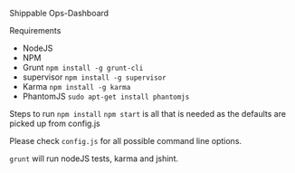 Shippable Ops-Dashboard


Requirements
* NodeJS
* NPM
* Grunt `npm install -g grunt-cli`
* supervisor `npm install -g supervisor`
* Karma `npm install -g karma`
* PhantomJS `sudo apt-get install phantomjs`

Steps to run
`npm install`
`npm start` is all that is needed as the defaults are picked up from config.js

Please check `config.js` for all possible command line options.

`grunt` will run nodeJS tests, karma and jshint. 




